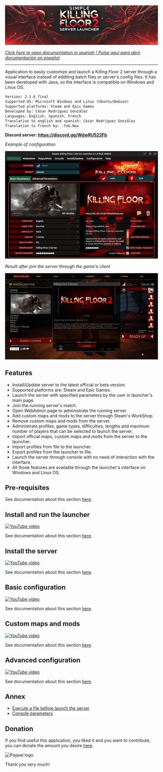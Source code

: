 ![Logo](doc/images/kf2banner.png)

_[Click here to open documentation in spanish | Pulse aquí para abrir documentación en español](LEEME.md)_

---
Application to easily customize and launch a Killing Floor 2 server through a visual interface instead of edditing batch files or server's config files. It has been developed with Java, so the interface is compatible on Windows and Linux OS.

```
Version: 2.1.6 final
Supported OS: Microsoft Windows and Linux (Ubuntu/Debian)
Supported platforms: Steam and Epic Games
Developed by: César Rodríguez González
Languages: English, Spanish, French
Translation to english and spanish: César Rodríguez González
Translation to french by: -foG.Nox
```
**Discord server: https://discord.gg/WdwRU522Fb**

*Example of configuration*

![Example configuration](doc/images/screenshot00.png)

*Result after join the server through the game's client*

![In game](doc/images/screenshot-in-game.jpg)

## Features

- Install/Update server to the latest official or beta version.
- Supported platforms are: Steam and Epic Games.
- Launch the server with specified parameters by the user in launcher's main page.
- Join the running server's match.
- Open WebAdmin page to administrate the running server.
- Add custom maps and mods to the server through Steam's WorkShop.
- Remove custom maps and mods from the server.
- Administrate profiles, game types, difficulties, lengths and maximum number of players that can be selected to launch the server.
- Import official maps, custom maps and mods from the server to the launcher.
- Import profiles from file to the launcher.
- Export profiles from the launcher to file.
- Launch the server through console with no need of interaction with the interface.
- All those features are available through the launcher's interface on Windows and Linux OS.

## Pre-requisites
See documentation about this section [here](doc/PRE-REQUISITES.md).

## Install and run the launcher

[![YouTube video](doc/images/video01.png)](https://www.youtube.com/watch?v=1fAL5AK55QY)

See documentation about this section [here](doc/INSTALL-LAUNCHER.md).

## Install the server

[![YouTube video](doc/images/video02.png)](https://www.youtube.com/watch?v=JYf4dvg04nc)

See documentation about this section [here](doc/INSTALL-SERVER.md).

## Basic configuration

[![YouTube video](doc/images/video03.png)](https://www.youtube.com/watch?v=2qVCiDyYjdw)

See documentation about this section [here](doc/BASIC-CONFIGURATION.md).

## Custom maps and mods

[![YouTube video](doc/images/video04.png)](https://www.youtube.com/watch?v=Y94hFK6jOEI)

See documentation about this section [here](doc/CUSTOM-MAPS.md).

## Advanced configuration

[![YouTube video](doc/images/video05.png)](https://www.youtube.com/watch?v=tFxy_neabug)

See documentation about this section [here](doc/ADVANCED-CONFIGURATION.md).

## Annex
- [Execute a file before launch the server](doc/ANNEX.md#execute-a-file-before-launch-the-server)
- [Console parameters](doc/ANNEX.md#console-parameters)

## Donation
If you find useful this application, you liked it and you want to contribute, you can donate the amount you desire [here](https://www.paypal.me/cesarrgon).

![Paypal logo](doc/images/paypal-logo.png)

Thank you very much!

